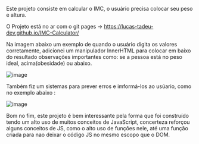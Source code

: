 Este projeto consiste em calcular o IMC, o usuário precisa colocar seu peso e altura.

O Projeto está no ar com o git pages -> https://lucas-tadeu-dev.github.io/IMC-Calculator/

Na imagem abaixo um exemplo de quando o usuário digita os valores corretamente, adicionei um manipulador InnerHTML 
para colocar em baixo do resultado observações importantes como: se a pessoa está no peso ideal, acima(obesidade) ou abaixo.

![image](https://user-images.githubusercontent.com/104043012/178167844-7c83b0df-b3f6-45f0-931e-33b7dee8dae0.png)

Também fiz um sistemas para prever erros e imformá-los ao usúario, como no exemplo abaixo :


![image](https://user-images.githubusercontent.com/104043012/178167910-75fa2d5f-132e-449a-b8e2-5ea655e15fe6.png)

Bom no fim, este projeto é bem interessante pela forma que foi construído tendo um alto uso de muitos
conceitos de JavaScript, concerteza reforçou alguns conceitos de JS, como o alto uso de funções nele, até uma
função criada para nao deixar o código JS no mesmo escopo que o DOM.
